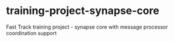 training-project-synapse-core
=============================

Fast Track training project - synapse core with message processor coordination support
